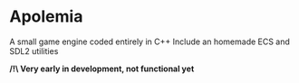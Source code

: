 # Apolemia
A small game engine coded entirely in C++
Include an homemade ECS and SDL2 utilities

**/!\ Very early in development, not functional yet**
